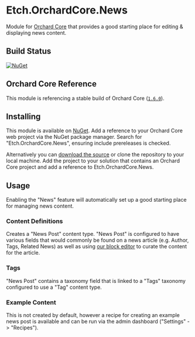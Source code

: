 # Etch.OrchardCore.News

Module for [Orchard Core](https://github.com/OrchardCMS/OrchardCore) that provides a good starting place for editing & displaying news content.

## Build Status

[![NuGet](https://img.shields.io/nuget/v/Etch.OrchardCore.News.svg)](https://www.nuget.org/packages/Etch.OrchardCore.News)

## Orchard Core Reference

This module is referencing a stable build of Orchard Core ([`1.6.0`](https://www.nuget.org/packages/OrchardCore.Module.Targets/1.6.0)).

## Installing

This module is available on [NuGet](https://www.nuget.org/packages/Etch.OrchardCore.News/). Add a reference to your Orchard Core web project via the NuGet package manager. Search for "Etch.OrchardCore.News", ensuring include prereleases is checked.

Alternatively you can [download the source](https://github.com/etchuk/Etch.OrchardCore.News/archive/master.zip) or clone the repository to your local machine. Add the project to your solution that contains an Orchard Core project and add a reference to Etch.OrchardCore.News.

## Usage

Enabling the "News" feature will automatically set up a good starting place for managing news content.

### Content Definitions

Creates a "News Post" content type. "News Post" is configured to have various fields that would commonly be found on a news article (e.g. Author, Tags, Related News) as well as using [our block editor](https://github.com/etchuk/Etch.OrchardCore.Blocks) to curate the content for the article.

### Tags

"News Post" contains a taxonomy field that is linked to a "Tags" taxonomy configured to use a "Tag" content type.

### Example Content

This is not created by default, however a recipe for creating an example news post is available and can be run via the admin dashboard ("Settings" -> "Recipes").
